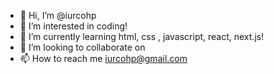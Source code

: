 - 👋 Hi, I’m @iurcohp
- 👀 I’m interested in coding!  
- 🌱 I’m currently learning html, css , javascript, react, next.js!
- 💞️ I’m looking to collaborate on
- 📫 How to reach me iurcohp@gmail.com

